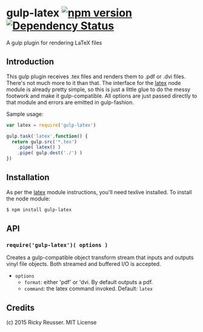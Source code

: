 # gulp-latex [![npm version](https://badge.fury.io/js/gulp-latex.svg)](http://badge.fury.io/js/gulp-latex) [![Dependency Status](https://david-dm.org/rreusser/gulp-latex.svg)](https://david-dm.org/rreusser/gulp-latex)

<!---
[![Build Status](https://travis-ci.org/rreusser/gulp-latex.svg)](https://travis-ci.org/rreusser/gulp-latex)
-->


A gulp plugin for rendering LaTeX files


## Introduction

This gulp plugin receives .tex files and renders them to .pdf or .dvi files. There's not much more to it than that. The interface for the [latex](https://github.com/mikolalysenko/node-latex) node module is already pretty simple, so this is just a little glue to do the messy footwork and make it gulp-compatible. All options are just passed directly to that module and errors are emitted in gulp-fashion.

Sample usage:

```javascript
var latex = require('gulp-latex')

gulp.task('latex',function() {
  return gulp.src('*.tex')
    .pipe( latex() )
    .pipe( gulp.dest('./') )
})
```


## Installation

As per the [latex](https://github.com/mikolalysenko/node-latex) module instructions, you'll need texlive installed. To install the node module:

```sh
$ npm install gulp-latex
```

## API

### `require('gulp-latex')( options )`
Creates a gulp-compatible object transform stream that inputs and outputs vinyl file objects. Both streamed and buffered I/O is accepted.

- `options`
  - `format`: either 'pdf' or 'dvi. By default outputs a pdf.
  - `command`: the latex command invoked. Default: `latex`

## Credits

(c) 2015 Ricky Reusser. MIT License
